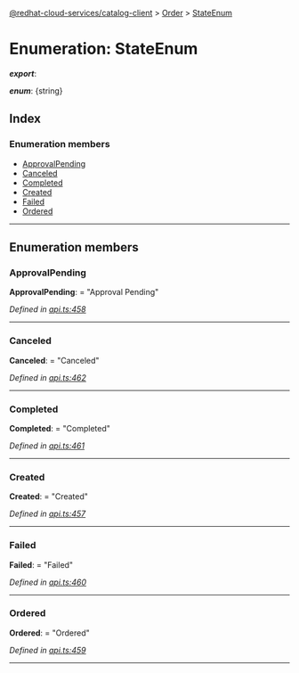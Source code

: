 [@redhat-cloud-services/catalog-client](../README.md) > [Order](../modules/order.md) > [StateEnum](../enums/order.stateenum.md)

# Enumeration: StateEnum

*__export__*: 

*__enum__*: {string}

## Index

### Enumeration members

* [ApprovalPending](order.stateenum.md#approvalpending)
* [Canceled](order.stateenum.md#canceled)
* [Completed](order.stateenum.md#completed)
* [Created](order.stateenum.md#created)
* [Failed](order.stateenum.md#failed)
* [Ordered](order.stateenum.md#ordered)

---

## Enumeration members

<a id="approvalpending"></a>

###  ApprovalPending

**ApprovalPending**:  = "Approval Pending"

*Defined in [api.ts:458](https://github.com/karelhala/javascript-clients/blob/master/packages/catalog/api.ts#L458)*

___
<a id="canceled"></a>

###  Canceled

**Canceled**:  = "Canceled"

*Defined in [api.ts:462](https://github.com/karelhala/javascript-clients/blob/master/packages/catalog/api.ts#L462)*

___
<a id="completed"></a>

###  Completed

**Completed**:  = "Completed"

*Defined in [api.ts:461](https://github.com/karelhala/javascript-clients/blob/master/packages/catalog/api.ts#L461)*

___
<a id="created"></a>

###  Created

**Created**:  = "Created"

*Defined in [api.ts:457](https://github.com/karelhala/javascript-clients/blob/master/packages/catalog/api.ts#L457)*

___
<a id="failed"></a>

###  Failed

**Failed**:  = "Failed"

*Defined in [api.ts:460](https://github.com/karelhala/javascript-clients/blob/master/packages/catalog/api.ts#L460)*

___
<a id="ordered"></a>

###  Ordered

**Ordered**:  = "Ordered"

*Defined in [api.ts:459](https://github.com/karelhala/javascript-clients/blob/master/packages/catalog/api.ts#L459)*

___

